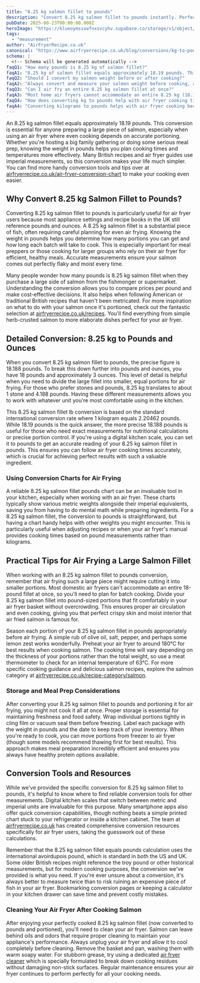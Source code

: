 ```yaml
---
title: "8.25 kg salmon fillet to pounds"
description: "Convert 8.25 kg salmon fillet to pounds instantly. Perfect for air fryer meal prep and portioning large batches with ease."
pubDate: 2025-08-23T00:00:00.000Z
heroImage: "https://klueoymssxwfnxsvcyhv.supabase.co/storage/v1/object/public/Shmucket/8-25-kg-salmon-fillet-to-pounds.webp"
tags:
  - "measurement"
author: "AirFryerRecipe.co.uk"
canonical: "https://www.airfryerrecipe.co.uk/blog/conversions/kg-to-pounds/8-25-kg-salmon-fillet-to-pounds"
schema: |
  <!-- Schema will be generated automatically -->
faqQ1: "How many pounds is 8.25 kg of salmon fillet?"
faqA1: "8.25 kg of salmon fillet equals approximately 18.19 pounds. This conversion uses the standard calculation where 1 kilogram equals 2.20462 pounds. For air frying purposes, this measurement helps in portioning the large fillet into manageable pieces that fit in your appliance."
faqQ2: "Should I convert my salmon weight before or after cooking?"
faqA2: "Always convert and measure your salmon weight before cooking, as the weight will decrease during the cooking process due to moisture loss. For air frying, knowing the raw weight in pounds helps you determine accurate cooking times and temperatures. This ensures your salmon comes out perfectly cooked every time."
faqQ3: "Can I air fry an entire 8.25 kg salmon fillet at once?"
faqA3: "Most home air fryers cannot accommodate an entire 8.25 kg (18.19 pound) salmon fillet at once. You'll need to portion it into smaller pieces that fit in your air fryer basket without overcrowding. This allows for proper air circulation and even cooking, which is essential for perfect results."
faqQ4: "How does converting kg to pounds help with air fryer cooking times?"
faqA4: "Converting kilograms to pounds helps with air fryer cooking because most appliance manuals and recipes provide cooking guidelines based on imperial measurements. Knowing the weight in pounds allows you to accurately follow recommended cooking times and temperatures. This is especially important for salmon, which can easily become overcooked if timing is incorrect."
---
```

<p>An 8.25 kg salmon fillet equals approximately 18.19 pounds. This conversion is essential for anyone preparing a large piece of salmon, especially when using an air fryer where even cooking depends on accurate portioning. Whether you're hosting a big family gathering or doing some serious meal prep, knowing the weight in pounds helps you plan cooking times and temperatures more effectively. Many British recipes and air fryer guides use imperial measurements, so this conversion makes your life much simpler. You can find more handy conversion tools and tips over at <a href=https://www.airfryerrecipe.co.uk/air-fryer-conversion-chart>airfryerrecipe.co.uk/air-fryer-conversion-chart</a> to make your cooking even easier.</p>

<h2>Why Convert 8.25 kg Salmon Fillet to Pounds?</h2>
<p>Converting 8.25 kg salmon fillet to pounds is particularly useful for air fryer users because most appliance settings and recipe books in the UK still reference pounds and ounces. A 8.25 kg salmon fillet is a substantial piece of fish, often requiring careful planning for even air frying. Knowing the weight in pounds helps you determine how many portions you can get and how long each batch will take to cook. This is especially important for meal preppers or those cooking for larger groups who rely on their air fryer for efficient, healthy meals. Accurate measurements ensure your salmon comes out perfectly flaky and moist every time.</p>
<p>Many people wonder how many pounds is 8.25 kg salmon fillet when they purchase a large side of salmon from the fishmonger or supermarket. Understanding the conversion allows you to compare prices per pound and make cost-effective decisions. It also helps when following American or traditional British recipes that haven't been metricated. For more inspiration on what to do with your salmon once it's portioned, check out the fantastic selection at <a href=https://www.airfryerrecipe.co.uk/recipes>airfryerrecipe.co.uk/recipes</a>. You'll find everything from simple herb-crusted salmon to more elaborate dishes perfect for your air fryer.</p>

<h2>Detailed Conversion: 8.25 kg to Pounds and Ounces</h2>
<p>When you convert 8.25 kg salmon fillet to pounds, the precise figure is 18.188 pounds. To break this down further into pounds and ounces, you have 18 pounds and approximately 3 ounces. This level of detail is helpful when you need to divide the large fillet into smaller, equal portions for air frying. For those who prefer stones and pounds, 8.25 kg translates to about 1 stone and 4.188 pounds. Having these different measurements allows you to work with whatever unit you're most comfortable using in the kitchen.</p>
<p>This 8.25 kg salmon fillet lb conversion is based on the standard international conversion rate where 1 kilogram equals 2.20462 pounds. While 18.19 pounds is the quick answer, the more precise 18.188 pounds is useful for those who need exact measurements for nutritional calculations or precise portion control. If you're using a digital kitchen scale, you can set it to pounds to get an accurate reading of your 8.25 kg salmon fillet in pounds. This ensures you can follow air fryer cooking times accurately, which is crucial for achieving perfect results with such a valuable ingredient.</p>

<h3>Using Conversion Charts for Air Frying</h3>
<p>A reliable 8.25 kg salmon fillet pounds chart can be an invaluable tool in your kitchen, especially when working with an air fryer. These charts typically show various metric weights alongside their imperial equivalents, saving you from having to do mental math while preparing ingredients. For a 8.25 kg salmon fillet, the conversion to pounds is straightforward, but having a chart handy helps with other weights you might encounter. This is particularly useful when adjusting recipes or when your air fryer's manual provides cooking times based on pound measurements rather than kilograms.</p>

<h2>Practical Tips for Air Frying a Large Salmon Fillet</h2>
<p>When working with an 8.25 kg salmon fillet to pounds conversion, remember that air frying such a large piece might require cutting it into smaller portions. Most domestic air fryers can't accommodate an entire 18-pound fillet at once, so you'll need to plan for batch cooking. Divide your 8.25 kg salmon fillet into pound-sized portions that fit comfortably in your air fryer basket without overcrowding. This ensures proper air circulation and even cooking, giving you that perfect crispy skin and moist interior that air fried salmon is famous for.</p>
<p>Season each portion of your 8.25 kg salmon fillet in pounds appropriately before air frying. A simple rub of olive oil, salt, pepper, and perhaps some lemon zest works wonderfully. Preheat your air fryer to around 180°C for best results when cooking salmon. The cooking time will vary depending on the thickness of your portions rather than the total weight, so use a meat thermometer to check for an internal temperature of 63°C. For more specific cooking guidance and delicious salmon recipes, explore the salmon category at <a href=https://www.airfryerrecipe.co.uk/recipe-category/salmon>airfryerrecipe.co.uk/recipe-category/salmon</a>.</p>

<h3>Storage and Meal Prep Considerations</h3>
<p>After converting your 8.25 kg salmon fillet to pounds and portioning it for air frying, you might not cook it all at once. Proper storage is essential for maintaining freshness and food safety. Wrap individual portions tightly in cling film or vacuum seal them before freezing. Label each package with the weight in pounds and the date to keep track of your inventory. When you're ready to cook, you can move portions from freezer to air fryer (though some models recommend thawing first for best results). This approach makes meal preparation incredibly efficient and ensures you always have healthy protein options available.</p>

<h2>Conversion Tools and Resources</h2>
<p>While we've provided the specific conversion for 8.25 kg salmon fillet to pounds, it's helpful to know where to find reliable conversion tools for other measurements. Digital kitchen scales that switch between metric and imperial units are invaluable for this purpose. Many smartphone apps also offer quick conversion capabilities, though nothing beats a simple printed chart stuck to your refrigerator or inside a kitchen cabinet. The team at <a href=https://www.airfryerrecipe.co.uk/>airfryerrecipe.co.uk</a> has created comprehensive conversion resources specifically for air fryer users, taking the guesswork out of these calculations.</p>
<p>Remember that the 8.25 kg salmon fillet equals pounds calculation uses the international avoirdupois pound, which is standard in both the US and UK. Some older British recipes might reference the troy pound or other historical measurements, but for modern cooking purposes, the conversion we've provided is what you need. If you're ever unsure about a conversion, it's always better to measure twice than to risk ruining an expensive piece of fish in your air fryer. Bookmarking conversion pages or keeping a calculator in your kitchen drawer can save time and prevent costly mistakes.</p>

<h3>Cleaning Your Air Fryer After Cooking Salmon</h3>
<p>After enjoying your perfectly cooked 8.25 kg salmon fillet (now converted to pounds and portioned), you'll need to clean your air fryer. Salmon can leave behind oils and odors that require proper cleaning to maintain your appliance's performance. Always unplug your air fryer and allow it to cool completely before cleaning. Remove the basket and pan, washing them with warm soapy water. For stubborn grease, try using a dedicated <a href=https://www.airfryerrecipe.co.uk/air-fryer-cleaner>air fryer cleaner</a> which is specially formulated to break down cooking residues without damaging non-stick surfaces. Regular maintenance ensures your air fryer continues to perform perfectly for all your cooking needs.</p>
